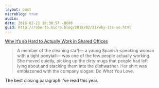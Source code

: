 ```yaml
---
layout: post
microblog: true
audio: 
date: 2018-02-21 10:38:57 -0600
guid: http://roberto.micro.blog/2018/02/21/why-its-so.html
---
```

[Why It’s so Hard to Actually Work in Shared Offices](https://thewalrus.ca/why-its-so-hard-to-actually-work-in-shared-offices/)

>A member of the cleaning staff— a young Spanish-speaking woman with a tight ponytail— was one of the few people actually working. She moved quietly, picking up the dirty mugs that people had left lying about and stacking them into the dishwasher. Her shirt was emblazoned with the company slogan: Do What You Love.

The best closing paragraph I've read this year.
